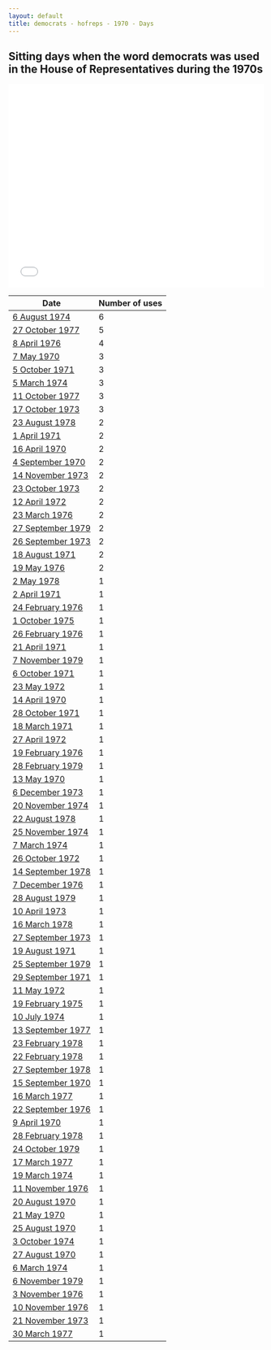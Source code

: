 ```yaml
---
layout: default
title: democrats - hofreps - 1970 - Days
---
```

## Sitting days when the word **democrats** was used in the House of Representatives during the 1970s

<iframe width="100%" height="400" frameborder="0" scrolling="no" src="//plot.ly/~wragge/1809.embed"></iframe>

| Date | Number of uses |
|--------------|----------------|
|[6 August 1974](https://historichansard.net/hofreps/1974/19740806_reps_29_hor89/)|6|
|[27 October 1977](https://historichansard.net/hofreps/1977/19771027_reps_30_hor107/)|5|
|[8 April 1976](https://historichansard.net/hofreps/1976/19760408_reps_30_hor98/)|4|
|[7 May 1970](https://historichansard.net/hofreps/1970/19700507_reps_27_hor67/)|3|
|[5 October 1971](https://historichansard.net/hofreps/1971/19711005_reps_27_hor74/)|3|
|[5 March 1974](https://historichansard.net/hofreps/1974/19740305_REPS_28_HoR88/)|3|
|[11 October 1977](https://historichansard.net/hofreps/1977/19771011_reps_30_hor107/)|3|
|[17 October 1973](https://historichansard.net/hofreps/1973/19731017_reps_28_hor86/)|3|
|[23 August 1978](https://historichansard.net/hofreps/1978/19780823_reps_31_hor110/)|2|
|[1 April 1971](https://historichansard.net/hofreps/1971/19710401_reps_27_hor71/)|2|
|[16 April 1970](https://historichansard.net/hofreps/1970/19700416_reps_27_hor66/)|2|
|[4 September 1970](https://historichansard.net/hofreps/1970/19700904_reps_27_hor69/)|2|
|[14 November 1973](https://historichansard.net/hofreps/1973/19731114_reps_28_hor86/)|2|
|[23 October 1973](https://historichansard.net/hofreps/1973/19731023_reps_28_hor86/)|2|
|[12 April 1972](https://historichansard.net/hofreps/1972/19720412_reps_27_hor77/)|2|
|[23 March 1976](https://historichansard.net/hofreps/1976/19760323_reps_30_hor98/)|2|
|[27 September 1979](https://historichansard.net/hofreps/1979/19790927_reps_31_hor115/)|2|
|[26 September 1973](https://historichansard.net/hofreps/1973/19730926_reps_28_hor85/)|2|
|[18 August 1971](https://historichansard.net/hofreps/1971/19710818_reps_27_hor73/)|2|
|[19 May 1976](https://historichansard.net/hofreps/1976/19760519_reps_30_hor99/)|2|
|[2 May 1978](https://historichansard.net/hofreps/1978/19780502_reps_31_hor109/)|1|
|[2 April 1971](https://historichansard.net/hofreps/1971/19710402_reps_27_hor71/)|1|
|[24 February 1976](https://historichansard.net/hofreps/1976/19760224_reps_30_hor98/)|1|
|[1 October 1975](https://historichansard.net/hofreps/1975/19751001_reps_29_hor96/)|1|
|[26 February 1976](https://historichansard.net/hofreps/1976/19760226_reps_30_hor98/)|1|
|[21 April 1971](https://historichansard.net/hofreps/1971/19710421_reps_27_hor72/)|1|
|[7 November 1979](https://historichansard.net/hofreps/1979/19791107_reps_31_hor116/)|1|
|[6 October 1971](https://historichansard.net/hofreps/1971/19711006_reps_27_hor74/)|1|
|[23 May 1972](https://historichansard.net/hofreps/1972/19720523_reps_27_hor78/)|1|
|[14 April 1970](https://historichansard.net/hofreps/1970/19700414_reps_27_hor66/)|1|
|[28 October 1971](https://historichansard.net/hofreps/1971/19711028_reps_27_hor74/)|1|
|[18 March 1971](https://historichansard.net/hofreps/1971/19710318_reps_27_hor71/)|1|
|[27 April 1972](https://historichansard.net/hofreps/1972/19720427_reps_27_hor77/)|1|
|[19 February 1976](https://historichansard.net/hofreps/1976/19760219_reps_30_hor98/)|1|
|[28 February 1979](https://historichansard.net/hofreps/1979/19790228_reps_31_hor113/)|1|
|[13 May 1970](https://historichansard.net/hofreps/1970/19700513_reps_27_hor67/)|1|
|[6 December 1973](https://historichansard.net/hofreps/1973/19731206_reps_28_hor87/)|1|
|[20 November 1974](https://historichansard.net/hofreps/1974/19741120_reps_29_hor92/)|1|
|[22 August 1978](https://historichansard.net/hofreps/1978/19780822_reps_31_hor110/)|1|
|[25 November 1974](https://historichansard.net/hofreps/1974/19741125_reps_29_hor92/)|1|
|[7 March 1974](https://historichansard.net/hofreps/1974/19740307_reps_28_hor88/)|1|
|[26 October 1972](https://historichansard.net/hofreps/1972/19721026_reps_27_hor81/)|1|
|[14 September 1978](https://historichansard.net/hofreps/1978/19780914_reps_31_hor110/)|1|
|[7 December 1976](https://historichansard.net/hofreps/1976/19761207_reps_30_hor102/)|1|
|[28 August 1979](https://historichansard.net/hofreps/1979/19790828_reps_31_hor115/)|1|
|[10 April 1973](https://historichansard.net/hofreps/1973/19730410_reps_28_hor83/)|1|
|[16 March 1978](https://historichansard.net/hofreps/1978/19780316_reps_31_hor108/)|1|
|[27 September 1973](https://historichansard.net/hofreps/1973/19730927_reps_28_hor85/)|1|
|[19 August 1971](https://historichansard.net/hofreps/1971/19710819_reps_27_hor73/)|1|
|[25 September 1979](https://historichansard.net/hofreps/1979/19790925_reps_31_hor115/)|1|
|[29 September 1971](https://historichansard.net/hofreps/1971/19710929_reps_27_hor74/)|1|
|[11 May 1972](https://historichansard.net/hofreps/1972/19720511_reps_27_hor78/)|1|
|[19 February 1975](https://historichansard.net/hofreps/1975/19750219_reps_29_hor93/)|1|
|[10 July 1974](https://historichansard.net/hofreps/1974/19740710_reps_29_hor89/)|1|
|[13 September 1977](https://historichansard.net/hofreps/1977/19770913_reps_30_hor106/)|1|
|[23 February 1978](https://historichansard.net/hofreps/1978/19780223_reps_31_hor108/)|1|
|[22 February 1978](https://historichansard.net/hofreps/1978/19780222_reps_31_hor108/)|1|
|[27 September 1978](https://historichansard.net/hofreps/1978/19780927_reps_31_hor111/)|1|
|[15 September 1970](https://historichansard.net/hofreps/1970/19700915_reps_27_hor69/)|1|
|[16 March 1977](https://historichansard.net/hofreps/1977/19770316_reps_30_hor104/)|1|
|[22 September 1976](https://historichansard.net/hofreps/1976/19760922_reps_30_hor100/)|1|
|[9 April 1970](https://historichansard.net/hofreps/1970/19700409_reps_27_hor66/)|1|
|[28 February 1978](https://historichansard.net/hofreps/1978/19780228_reps_31_hor108/)|1|
|[24 October 1979](https://historichansard.net/hofreps/1979/19791024_reps_31_hor116/)|1|
|[17 March 1977](https://historichansard.net/hofreps/1977/19770317_reps_30_hor104/)|1|
|[19 March 1974](https://historichansard.net/hofreps/1974/19740319_reps_28_hor88/)|1|
|[11 November 1976](https://historichansard.net/hofreps/1976/19761111_reps_30_hor101/)|1|
|[20 August 1970](https://historichansard.net/hofreps/1970/19700820_reps_27_hor69/)|1|
|[21 May 1970](https://historichansard.net/hofreps/1970/19700521_reps_27_hor67/)|1|
|[25 August 1970](https://historichansard.net/hofreps/1970/19700825_reps_27_hor69/)|1|
|[3 October 1974](https://historichansard.net/hofreps/1974/19741003_reps_29_hor90/)|1|
|[27 August 1970](https://historichansard.net/hofreps/1970/19700827_reps_27_hor69/)|1|
|[6 March 1974](https://historichansard.net/hofreps/1974/19740306_reps_28_hor88/)|1|
|[6 November 1979](https://historichansard.net/hofreps/1979/19791106_reps_31_hor116/)|1|
|[3 November 1976](https://historichansard.net/hofreps/1976/19761103_reps_30_hor101/)|1|
|[10 November 1976](https://historichansard.net/hofreps/1976/19761110_reps_30_hor101/)|1|
|[21 November 1973](https://historichansard.net/hofreps/1973/19731121_reps_28_hor87/)|1|
|[30 March 1977](https://historichansard.net/hofreps/1977/19770330_reps_30_hor104/)|1|

